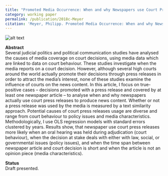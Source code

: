 ```yaml
---
title: "Promoted Media Occurrence: When and why Newspapers use Court Press Releases for News Content"
category: working paper
permalink: /publication/2018c-Meyer
citation: 'Meyer, Philipp. Promoted Media Occurrence: When and why Newspapers use Court Press Releases for News Content. Working Paper.'
---
```


![alt text](https://phimeyer.github.io/images/agendatopics.png "CAP Topics")

<p><b>Abstract</b><br>
Several judicial politics and political communication studies have analysed the causes of media coverage on court decisions, using media data which are linked to data on court behaviour. These studies investigate when the media reports on a court decision. However, although several high courts around the world actually promote their decisions through press releases in order to attract the media’s interest, none of these studies examine the influence of courts on the news content. In this article, I focus on true-positive cases – decisions promoted with a press release and covered by at least one newspaper article – to analyse when and why newspapers actually use court press releases to produce news content. Whether or not a press release was used by the media is measured by a text similarity approach.  Potential causes of court press releases usage are diverse and range from court behaviour to policy issues and media characteristics. Methodologically, I use OLS regression models with standard errors clustered by years. Results show, that newspaper use court press releases more likely when an oral hearing was held during adjudication (court behaviour), when the decision at stake deals with either with law, social, or governmental issues (policy issues), and when the time span between newspaper article and court decision is short and when the article is not an opinion piece (media characteristics).</p>

<p><b>Status</b><br>
Draft presented.</p>
